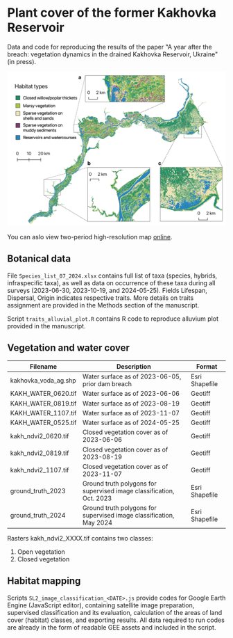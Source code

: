 # Plant cover of the former Kakhovka Reservoir
Data and code for reproducing the results of the paper "A year after the breach: vegetation dynamics in the drained Kakhovka Reservoir, Ukraine" (in press).

![Habitats of the former Kakhovka reservoir, as of October 2023](https://github.com/olehprylutskyi/kakhovka_vegetation_habitats/blob/main/habitat_map.png)

You can aslo view two-period high-resolution map [online](https://ee-olegpril12.projects.earthengine.app/view/kakhovka-habitat-map-oct-2023).

## Botanical data
File `Species_list_07_2024.xlsx` contains full list of taxa (species, hybrids, infraspecific taxa), as well as data on occurrence of these taxa during all surveys (2023-06-30, 2023-10-19, and 2024-05-25). Fields Lifespan, Dispersal, Origin indicates respective traits. More details on traits assignment are provided in the Methods section of the manuscript.

Script `traits_alluvial_plot.R` contains R code to reproduce alluvium plot provided in the manuscript.

## Vegetation and water cover

| Filename | Description | Format |
|----------|-------------|--------|
| kakhovka_voda_ag.shp | Water surface as of 2023-06-05, prior dam breach | Esri Shapefile |
| KAKH_WATER_0620.tif | Water surface as of 2023-06-06 | Geotiff |
| KAKH_WATER_0819.tif | Water surface as of 2023-08-19 | Geotiff |
| KAKH_WATER_1107.tif | Water surface as of 2023-11-07 | Geotiff |
| KAKH_WATER_0525.tif | Water surface as of 2024-05-25 | Geotiff |
| kakh_ndvi2_0620.tif | Closed vegetation cover as of 2023-06-06 | Geotiff |
| kakh_ndvi2_0819.tif | Closed vegetation cover as of 2023-08-19 | Geotiff |
| kakh_ndvi2_1107.tif | Closed vegetation cover as of 2023-11-07 | Geotiff |
| ground_truth_2023 | Ground truth polygons for supervised image classification, Oct. 2023 | Esri Shapefile |
| ground_truth_2024 | Ground truth polygons for supervised image classification, May 2024 | Esri Shapefile |

Rasters kakh_ndvi2_ХХХХ.tif contains two classes:

1. Open vegetation
2. Closed vegetation

## Habitat mapping
Scripts `SL2_image_classification_<DATE>.js` provide codes for Google Earth Engine (JavaScript editor), containing satellite image preparation, supervised classification and its evaluation, calculation of the areas of land cover (habitat) classes, and exporting results. All data required to run codes are already in the form of readable GEE assets and included in the script.
